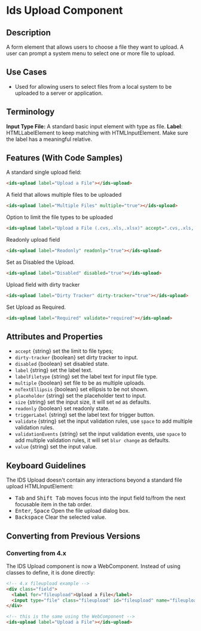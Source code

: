 # Ids Upload Component

## Description

A form element that allows users to choose a file they want to upload. A user can prompt a system menu to select one or more file to upload.

## Use Cases

- Used for allowing users to select files from a local system to be uploaded to a server or application.

## Terminology

**Input Type File:** A standard basic input element with type as file.
**Label**: HTMLLabelElement to keep matching with HTMLInputElement. Make sure the label has a meaningful relative.

## Features (With Code Samples)

A standard single upload field:

```html
<ids-upload label="Upload a File"></ids-upload>
```

A field that allows multiple files to be uploaded

```html
<ids-upload label="Multiple Files" multiple="true"></ids-upload>
```

Option to limit the file types to be uploaded

```html
<ids-upload label="Upload a File (.cvs,.xls,.xlsx)" accept=".cvs,.xls,.xlsx"></ids-upload>
```

Readonly upload field

```html
<ids-upload label="Readonly" readonly="true"></ids-upload>
```

Set as Disabled the Upload.

```html
<ids-upload label="Disabled" disabled="true"></ids-upload>
```

Upload field with dirty tracker

```html
<ids-upload label="Dirty Tracker" dirty-tracker="true"></ids-upload>
```

Set Upload as Required.

```html
<ids-upload label="Required" validate="required"></ids-upload>
```

## Attributes and Properties

- `accept` {string} set the limit to file types;
- `dirty-tracker` {boolean} set dirty tracker to input.
- `disabled` {boolean} set disabled state.
- `label` {string} set the label text.
- `labelFiletype` {string} set the label text for input file type.
- `multiple` {boolean} set file to be as multiple uploads.
- `noTextEllipsis` {boolean} set ellipsis to be not shown.
- `placeholder` {string} set the placeholder text to input.
- `size` {string} set the input size, it will set `md` as defaults.
- `readonly` {boolean} set readonly state.
- `triggerLabel` {string} set the label text for trigger button.
- `validate` {string} set the input validation rules, use `space` to add multiple validation rules.
- `validationEvents` {string} set the input validation events, use `space` to add multiple validation rules, it will set `blur change` as defaults.
- `value` {string} set the input value.

## Keyboard Guidelines

The IDS Upload doesn't contain any interactions beyond a standard file upload HTMLInputElement:

- <kbd>Tab</kbd> and <kbd>Shift Tab</kbd> moves focus into the input field to/from the next focusable item in the tab order.
- <kbd>Enter</kbd>, <kbd>Space</kbd> Open the file upload dialog box.
- <kbd>Backspace</kbd> Clear the selected value.

## Converting from Previous Versions

### Converting from 4.x

The IDS Upload component is now a WebComponent. Instead of using classes to define, it is done directly:

```html
<!-- 4.x fileupload example -->
<div class="field">
  <label for="fileupload">Upload a File</label>
  <input type="file" class="fileupload" id="fileupload" name="fileupload"/>
</div>

<!-- this is the same using the WebComponent -->
<ids-upload label="Upload a File"></ids-upload>
```
